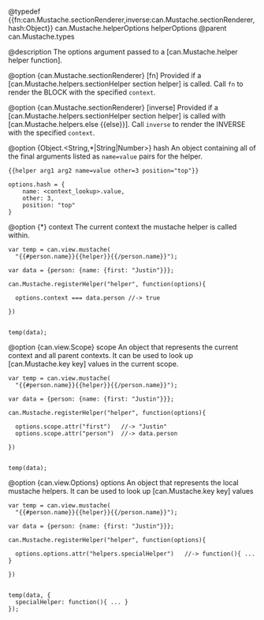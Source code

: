 @typedef {{fn:can.Mustache.sectionRenderer,inverse:can.Mustache.sectionRenderer,hash:Object}} can.Mustache.helperOptions helperOptions
@parent can.Mustache.types 

@description The options argument passed to a [can.Mustache.helper helper function].

@option {can.Mustache.sectionRenderer} [fn] Provided if a 
[can.Mustache.helpers.sectionHelper section helper] is called.  Call `fn` to
render the BLOCK with the specified `context`.

@option {can.Mustache.sectionRenderer} [inverse] Provided if a 
[can.Mustache.helpers.sectionHelper section helper] is called 
with [can.Mustache.helpers.else {{else}}].  Call `inverse` to
render the INVERSE with the specified `context`.

@option {Object.<String,*|String|Number>} hash An object containing all of the final 
arguments listed as `name=value` pairs for the helper.
	
	{{helper arg1 arg2 name=value other=3 position="top"}}

	options.hash = {
		name: <context_lookup>.value,
		other: 3,
		position: "top"
	}

@option {*} context The current context the mustache helper is called within.

    
    
    var temp = can.view.mustache(
      "{{#person.name}}{{helper}}{{/person.name}}");
    
    var data = {person: {name: {first: "Justin"}}};
    
    can.Mustache.registerHelper("helper", function(options){
    
      options.context === data.person //-> true
      
    })
    
    
    temp(data);
    
    

@option {can.view.Scope} scope An object that represents the current context and all parent 
contexts.  It can be used to look up [can.Mustache.key key] values in the current scope.

    var temp = can.view.mustache(
      "{{#person.name}}{{helper}}{{/person.name}}");
    
    var data = {person: {name: {first: "Justin"}}};
    
    can.Mustache.registerHelper("helper", function(options){
    
      options.scope.attr("first")   //-> "Justin"
      options.scope.attr("person")  //-> data.person
      
    })
    
    
    temp(data);

@option {can.view.Options} options An object that represents the local mustache helpers.  It can be used to look 
up [can.Mustache.key key] values

    var temp = can.view.mustache(
      "{{#person.name}}{{helper}}{{/person.name}}");
    
    var data = {person: {name: {first: "Justin"}}};
    
    can.Mustache.registerHelper("helper", function(options){
    
      options.options.attr("helpers.specialHelper")   //-> function(){ ... }
      
    })
    
    
    temp(data, {
      specialHelper: function(){ ... }
    });
